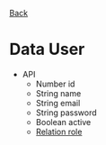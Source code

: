 [Back](../)

# Data User

- API
  - Number id
  - String name
  - String email
  - String password
  - Boolean active
  - [Relation role](./user-role.md)
